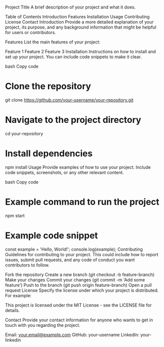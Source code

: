 Project Title
A brief description of your project and what it does.

Table of Contents
Introduction
Features
Installation
Usage
Contributing
License
Contact
Introduction
Provide a more detailed explanation of your project, its purpose, and any background information that might be helpful for users or contributors.

Features
List the main features of your project:

Feature 1
Feature 2
Feature 3
Installation
Instructions on how to install and set up your project. You can include code snippets to make it clear.

bash
Copy code
# Clone the repository
git clone https://github.com/your-username/your-repository.git

# Navigate to the project directory
cd your-repository

# Install dependencies
npm install
Usage
Provide examples of how to use your project. Include code snippets, screenshots, or any other relevant content.

bash
Copy code
# Example command to run the project
npm start

# Example code snippet
const example = 'Hello, World!';
console.log(example);
Contributing
Guidelines for contributing to your project. This could include how to report issues, submit pull requests, and any code of conduct you want contributors to follow.

Fork the repository
Create a new branch (git checkout -b feature-branch)
Make your changes
Commit your changes (git commit -m 'Add some feature')
Push to the branch (git push origin feature-branch)
Open a pull request
License
Specify the license under which your project is distributed. For example:

This project is licensed under the MIT License - see the LICENSE file for details.

Contact
Provide your contact information for anyone who wants to get in touch with you regarding the project.

Email: your.email@example.com
GitHub: your-username
LinkedIn: your-linkedin
